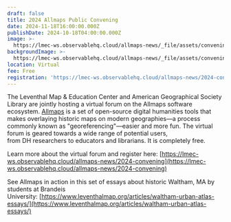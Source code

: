 ```yaml
---
draft: false
title: 2024 Allmaps Public Convening
date: 2024-11-18T16:00:00.000Z
publishDate: 2024-10-18T04:00:00.000Z
image: >-
  https://lmec-ws.observablehq.cloud/allmaps-news/_file/assets/convening.2ba092c8.svg
backgroundImage: >-
  https://lmec-ws.observablehq.cloud/allmaps-news/_file/assets/convening.2ba092c8.svg
location: Virtual
fee: Free
registration: 'https://lmec-ws.observablehq.cloud/allmaps-news/2024-convening'
---
```


The Leventhal Map & Education Center and American Geographical Society Library are jointly hosting a virtual forum on the Allmaps software ecosystem. [Allmaps](https://allmaps.org) is a set of open-source digital humanities tools that makes overlaying historic maps on modern geographies—a process commonly known as "georeferencing"—easier and more fun. The virtual forum is geared towards a wide range of potential users, from DH researchers to educators and librarians. It is completely free.

Learn more about the virtual forum and register here: [https://lmec-ws.observablehq.cloud/allmaps-news/2024-convening](https://lmec-ws.observablehq.cloud/allmaps-news/2024-convening)

See Allmaps in action in this set of essays about historic Waltham, MA by students at Brandeis University: [https://www.leventhalmap.org/articles/waltham-urban-atlas-essays/](https://www.leventhalmap.org/articles/waltham-urban-atlas-essays/)

